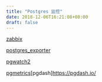 ```yaml
---
title: "Postgres 监控"
date: 2018-12-06T16:21:08+08:00
draft: false
---
```


[zabbix](https://github.com/cavaliercoder/libzbxpgsql)

[postgres_exporter](https://github.com/wrouesnel/postgres_exporter)

[pgwatch2](https://github.com/cybertec-postgresql/pgwatch2)

[pgmetrics](https://github.com/rapidloop/pgmetrics)[pgdash]https://pgdash.io/
